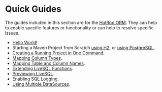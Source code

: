 # Quick Guides

The guides included in this section are for the [HotRod ORM](../README.md). They can help to enable specific features or functionality 
or can help to resolve specific issues.

- [Hello World!](./hello-world.md)
- Starting a Maven Project from Scratch [using H2](./starting-a-maven-project-from-scratch-with-h2.md), or [using PostgreSQL](./starting-a-maven-project-from-scratch-with-postgresql.md).
- [Creating a Running Project in One Command](../maven/maven-arquetype.md).
- [Mapping Column Types](./mapping-column-types.md).
- [Mapping Table and Column Names](./mapping-table-and-column-names.md).
- [Extending LiveSQL Functions](../livesql/extending-livesql-functions.md).
- [Previewing LiveSQL](../livesql/previewing-livesql.md).
- [Enabling SQL Logging](./enabling-sql-logging.md).
- [Using Multiple DataSources](./using-multiple-datasources.md).

